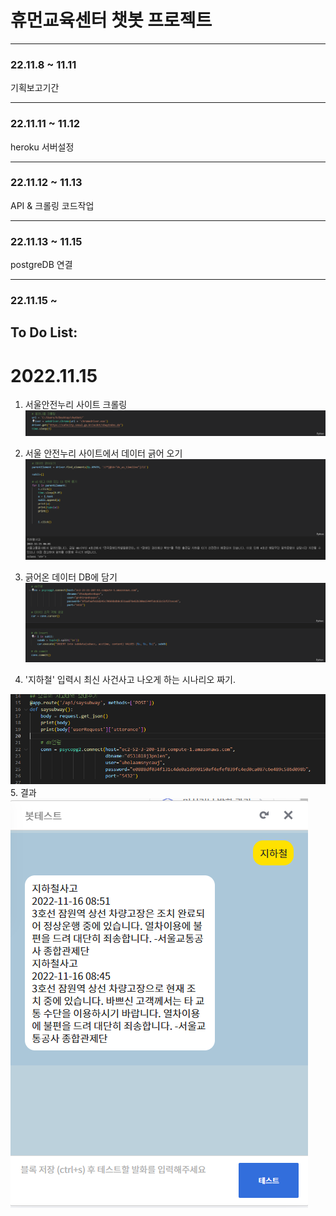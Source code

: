 # 휴먼교육센터 챗봇 프로젝트

---

### 22.11.8 ~ 11.11

기획보고기간

---

### 22.11.11 ~ 11.12

heroku 서버설정

---

### 22.11.12 ~ 11.13

API & 크롤링 코드작업

---

### 22.11.13 ~ 11.15

postgreDB 연결

---

### 22.11.15 ~ 
## To Do List:
# 2022.11.15


1. 서울안전누리 사이트 크롤링
![](2022-11-16-10-15-48.png)

2. 서울 안전누리 사이트에서 데이터 긁어 오기
![](2022-11-16-10-17-36.png)

3. 긁어온 데이터 DB에 담기
![](2022-11-16-10-18-20.png)

4. '지하철' 입력시 최신 사건사고 나오게 하는 시나리오 짜기.

![](2022-11-16-10-09-04.png)
5. 결과
![](2022-11-16-10-31-43.png)

